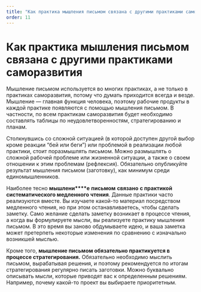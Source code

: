```yaml
---
title: "Как практика мышления письмом связана с другими практиками саморазвития"
order: 11
---
```


# Как практика мышления письмом связана с другими практиками саморазвития

Мышление письмом используется во многих практиках, а не только в практиках саморазвития, потому что думать приходится всегда и везде. Мышление — главная функция человека, поэтому рабочие продукты в каждой практике появляются с помощью мышления письмом. В частности, по всем практикам саморазвития будет необходимо составлять таблицы по неудовлетворенностям, стратегированию и планам.

Столкнувшись со сложной ситуацией (в которой доступен другой выбор кроме реакции “бей или беги”) или проблемой в реализации любой практики, стоит поразмышлять письмом. Можно размышлять о сложной рабочей проблеме или жизненной ситуации, а также о своем отношении к этим проблемам (рефлексия). Обязательно опубликуйте результат мышления письмом (заготовку), как минимум среди единомышленников.

Наиболее тесно **мышлени****е** **письмом** **связано** **с практикой систематического медленного чтения**. Данные практики часто реализуются вместе. Вы изучаете какой-то материал посредством медленного чтения, но при этом останавливаетесь, чтобы сделать заметку. Само желание сделать заметку возникает в процессе чтения, а когда вы формулируете мысли, вы реализуете практику мышления письмом. В это время вы заново обдумываете идею, и ваша заметка может претерпеть некоторые изменения по сравнению с изначально возникшей мыслью.

Кроме того, **мышление письмом обязательно практикуется в процессе стратегирования.** Обязательно необходимо мыслить письмом, вырабатывая решения, и поэтому рекомендуется по итогам стратегирования регулярно писать заготовки. Можно буквально описывать мысли, которые приводят вас к определенным решениям. Например, почему какой-то проект вы выбираете приоритетным.